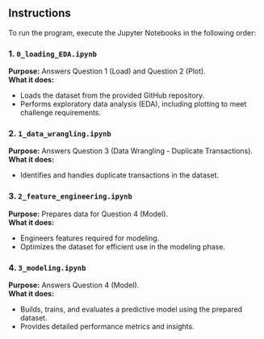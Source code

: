 
## Instructions
To run the program, execute the Jupyter Notebooks in the following order:

### 1. `0_loading_EDA.ipynb`
**Purpose:** Answers Question 1 (Load) and Question 2 (Plot).  
**What it does:**
- Loads the dataset from the provided GitHub repository.
- Performs exploratory data analysis (EDA), including plotting to meet challenge requirements.

### 2. `1_data_wrangling.ipynb`
**Purpose:** Answers Question 3 (Data Wrangling - Duplicate Transactions).  
**What it does:**
- Identifies and handles duplicate transactions in the dataset.

### 3. `2_feature_engineering.ipynb`
**Purpose:** Prepares data for Question 4 (Model).  
**What it does:**
- Engineers features required for modeling.
- Optimizes the dataset for efficient use in the modeling phase.

### 4. `3_modeling.ipynb`
**Purpose:** Answers Question 4 (Model).  
**What it does:**
- Builds, trains, and evaluates a predictive model using the prepared dataset.
- Provides detailed performance metrics and insights.
